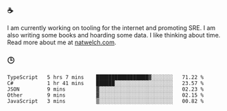 ### ☕

I am currently working on tooling for the internet and promoting SRE. I am also writing some books and hoarding some data. I like thinking about time. Read more about me at [natwelch.com](https://natwelch.com).

### 🕒

<!--START_SECTION:waka-->
```text
TypeScript   5 hrs 7 mins    █████████████████▓░░░░░░░   71.22 % 
C#           1 hr 41 mins    ██████░░░░░░░░░░░░░░░░░░░   23.57 % 
JSON         9 mins          ▓░░░░░░░░░░░░░░░░░░░░░░░░   02.23 % 
Other        9 mins          ▓░░░░░░░░░░░░░░░░░░░░░░░░   02.15 % 
JavaScript   3 mins          ▒░░░░░░░░░░░░░░░░░░░░░░░░   00.82 % 
```
<!--END_SECTION:waka-->
